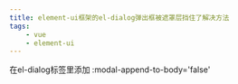 ```yaml
---
title: element-ui框架的el-dialog弹出框被遮罩层挡住了解决方法
tags: 
    - vue
    - element-ui
---
```


在el-dialog标签里添加 :modal-append-to-body='false'